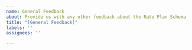 ```yaml
---
name: General Feedback
about: Provide us with any other feedback about the Rate Plan Schema
title: "[General Feedback]"
labels: ''
assignees: ''

---
```




